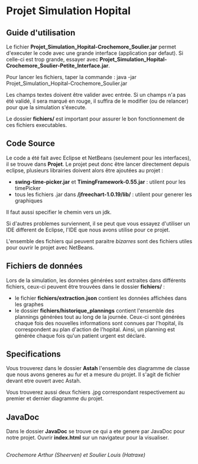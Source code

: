 # Projet Simulation Hopital

## Guide d'utilisation

Le fichier **Projet_Simulation_Hopital-Crochemore_Soulier.jar** permet d'executer le code avec une grande interface (application par defaut). Si celle-ci est trop grande, essayer avec **Projet_Simulation_Hopital-Crochemore_Soulier-Petite_Interface.jar**.

Pour lancer les fichiers, taper la commande : 
java -jar Projet_Simulation_Hopital-Crochemore_Soulier.jar

Les champs textes doivent être valider avec entrée. Si un champs n'a pas été validé, il sera marqué en rouge, il suffira de le modifier (ou de relancer) pour que la simulation s'éxecute.

Le dossier **fichiers/** est important pour assurer le bon fonctionnement de ces fichiers executables.

## Code Source

Le code a été fait avec Eclipse et NetBeans (seulement pour les interfaces), il se trouve  dans **Projet**. Le projet peut donc être lancer directement depuis eclipse, plusieurs librairies doivent alors être ajoutées au projet :

- **swing-time-picker.jar** et **TimingFramework-0.55.jar** : utilent pour les timePicker
- tous les fichiers .jar dans **/jfreechart-1.0.19/lib/** : utilent pour generer les graphiques

Il faut aussi specifier le chemin vers un jdk.

Si d'autres problemes surviennent, il se peut que vous essayez d'utiliser un IDE different de Eclipse, l'IDE que nous avons utilise pour ce projet.

L'ensemble des fichiers qui peuvent paraitre _bizarres_ sont des fichiers utiles pour ouvrir le projet avec NetBeans.

## Fichiers de données

Lors de la simulation, les données générées sont extraites dans différents fichiers, ceux-ci peuvent être trouvées dans le dossier **fichiers/** :
 - le fichier **fichiers/extraction.json** contient les données affichées dans les graphes
 - le dossier **fichiers/historique_plannings** contient l'ensemble des plannings générées tout au long de la journée. Ceux-ci sont générées chaque fois des nouvelles informations sont connues par l'hopital, ils correspondent au plan d'action de l'hopital. Ainsi, un planning est générée chaque fois qu'un patient urgent est déclaré.


## Specifications

Vous trouverez dans le dossier **Astah** l'ensemble des diagramme de classe que nous avons generes au fur et a mesure du projet. Il s'agit de fichier devant etre ouvert avec Astah. 

Vous trouverez aussi deux fichiers .jpg correspondant respectivement au premier et dernier diagramme du projet.

## JavaDoc

Dans le dossier **JavaDoc** se trouve ce qui a ete genere par JavaDoc pour notre projet. Ouvrir **index.html** sur un navigateur pour la visualiser.

##

_Crochemore Arthur (Sheerven) et Soulier Louis (Hatraxe)_
